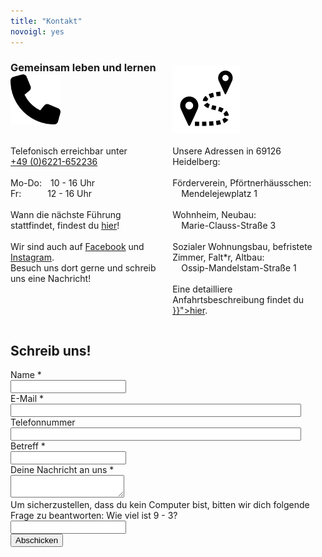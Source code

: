 ```yaml
---
title: "Kontakt"
novoigl: yes
---
```



<div style="text-align:left; height: 1px">
    <h3>Gemeinsam leben und lernen</h3>
</div>
<div class="columns">
	<div id="kontakt" class="column" style="text-align:left"> 
    <div style="text-align:left; height: 120px; display: flex; align-items: center;">
    <img src="phone.svg" alt="Phone icon"  height="80" width="80"/>
    </div>
    <p style="text-align:left">
    Telefonisch erreichbar unter<br>
    <a href="tel:+4906221652236">+49 (0)6221-652236</a>
    <br><br>
    Mo-Do: 10 - 16 Uhr<br>
    Fr:   12 - 16 Uhr
    <br><br>
    Wann die nächste Führung stattfindet, findest du <a href="https://collegiumacademicum.de/">hier</a>!
    <br><br>
    Wir sind auch auf <a href="https://facebook.com/CollegiumAcademicum">Facebook</a> und <a href="https://instagram.com/collegiumacademicum/">Instagram</a>.<br>
    Besuch uns dort gerne und schreib uns eine Nachricht!
    </p>
    </div>
	<div  id="anfahrt" class="column" style="text-align:left;">
    <div style="text-align:left; height: 120px; display: flex; align-items: center;">
    <img src="directions.svg" alt="Directions icon" height="109" width="109"/>
    </div>
    <p style="text-align:left">
    Unsere Adressen in 69126 Heidelberg: 
    <br><br>
    Förderverein, Pförtnerhäusschen:<br>
    &emsp;Mendelejewplatz 1
    <br><br>
    Wohnheim, Neubau:<br>
    &emsp;Marie-Clauss-Straße 3
    <br><br>
    Sozialer Wohnungsbau, befristete Zimmer, Falt*r, Altbau:<br>
    &emsp;Ossip-Mandelstam-Straße 1
    <br><br>
    Eine detailliere Anfahrtsbeschreibung findet du <a href="{{< relref path="/pages/kontakt/anfahrt">}}">hier</a>.
    </p>
	</div>
</div>

<!-- Kontaktformular -->
<h2>
    Schreib uns!
</h2>
<form action="/kontakt/send.php" method="post" accept-charset="utf-8">
<div class="field">
    <label class="label" for="full_name">Name *</label>
	<div class="control has-icons-left">
        <input type="text" name="full_name" value="" class="input required" maxlength="100" required/>
        <span class="icon is-small is-left">
            <i class="icon-user"></i>
        </span>
    </div>
</div>

<div class="field">
    <label class="label" for="email">E-Mail *</label>
    <div class="control has-icons-left">
        <input type="email" name="email" value="" class="input required email"
            id="email" size="55" required/>
        <span class="icon is-small is-left">
            <i class="icon-mail-alt"></i>
        </span>
    </div>
</div>

<div class="field">
    <label class="label" for="phone">Telefonnummer</label>
    <div class="control has-icons-left">
        <input type="phone" name="phone" value="" class="input"
            id="phone" size="55"/>
        <span class="icon is-small is-left">
            <i class="icon-phone"></i>
        </span>
    </div>
</div>

<div class="field">
    <label class="label" for="subject">Betreff *</label>
    <div class="control">
        <input class="input required" type="text" placeholder="" maxlength="60" name="subject">
    </div>
</div>

<div class="field">
    <label class="label" for="freetext">Deine Nachricht an uns *</label>
    <div class="control">
        <textarea class="input required" type="textarea" maxlength="1000" name="freetext"></textarea>
    </div>
</div>
<div class="field">
    <label class="label" for="spam_protection">Um sicherzustellen, dass du kein
    Computer bist, bitten wir dich folgende Frage zu beantworten: Wie viel ist
    9 - 3? </label>
    <div class="spam_protection">
        <input class="input" type="text" placeholder="" maxlength="10" name="spam_protection">
    </div>
</div>
<div class="field">
    <div class="control">
        <label class="sr-only" for="submit"></label>
          <input type="hidden" name="language" value="de">
        <input type="submit" name="submit" value="Abschicken" class="button is-link" id="submit">
    </div>
</div>
</form>